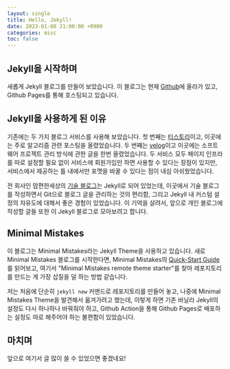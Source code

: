 ```yaml
---
layout: single
title: Hello, Jekyll!
date: 2023-01-08 21:00:00 +0900
categories: misc
toc: false
---
```


## Jekyll을 시작하며

새롭게 Jekyll 블로그를 만들어 보았습니다. 이 블로그는 현재 [Github](https://github.com/dlwocks31/dlwocks31.github.io)에 올라가 있고, Github Pages를 통해 호스팅되고 있습니다.

## Jekyll을 사용하게 된 이유

기존에는 두 가지 블로그 서비스를 사용해 보았습니다. 첫 번째는 [티스토리](https://dlwocks31.tistory.com)이고, 이곳에는 주로 알고리즘 관련 포스팅을 올렸었습니다. 두 번째는 [velog](https://velog.io/@dlwocks31)이고 이곳에는 소프트웨어 프로젝트 관리 방식에 관한 글을 한번 올렸었습니다. 두 서비스 모두 페이지 인프라를 따로 설정할 필요 없이 서비스에 회원가입만 하면 사용할 수 있다는 장점이 있지만, 서비스에서 제공하는 틀 내에서만 포맷을 바꿀 수 있다는 점이 내심 아쉬웠었습니다.

전 회사인 맘편한세상의 [기술 블로그](https://tech.mfort.co.kr/)는 Jekyll로 되어 있었는데, 이곳에서 기술 블로그를 작성하면서 Git으로 블로그 글을 관리하는 것의 편리함, 그리고 Jekyll 내 커스텀 설정의 자유도에 대해서 좋은 경험이 있었습니다. 이 기억을 살려서, 앞으로 개인 블로그에 작성할 글들 또한 이 Jekyll 블로그로 모아보려고 합니다.

## Minimal Mistakes

이 블로그는 Minimal Mistakes라는 Jekyll Theme을 사용하고 있습니다. 새로 Minimal Mistakes 블로그를 시작한다면, Minimal Mistakes의 [Quick-Start Guide](https://mmistakes.github.io/minimal-mistakes/docs/quick-start-guide/) 를 읽어보고, 여기서 "Minimal Mistakes remote theme starter"를 찾아 레포지토리를 만드는 게 가장 삽질을 덜 하는 방법 같습니다.

저는 처음에 단순히 `jekyll new` 커맨드로 레포지토리를 만들어 놓고, 나중에 Minimal Mistakes Theme을 발견해서 옮겨가려고 했는데, 이렇게 하면 기존 바닐라 Jekyll의 설정도 다시 하나하나 바꿔줘야 하고, Github Action을 통해 Github Pages로 배포하는 설정도 따로 해주어야 하는 불편함이 있었습니다.

## 마치며

앞으로 여기서 글 많이 쓸 수 있었으면 좋겠네요!
